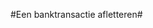 
<properties>
	<page>
		<title>Bankrekeningen</title>
	</page>
	<menu>
		<position>
	</menu>
</properties>

#Een banktransactie afletteren#
<description>
